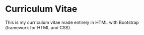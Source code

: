 # Curriculum Vitae 
This is my curriculum vitae made entirely in HTML with Bootstrap (framework for HTML and CSS).

